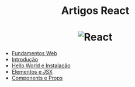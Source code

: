 <h1 align="center">Artigos React</h1>

<h1 align="center">
    <img alt="React" title="react" src="https://raw.githubusercontent.com/the-akira/artigosReact/master/Imagens/logo.png"> </br>
</h1>

- [Fundamentos Web](https://github.com/the-akira/Fundamentos-React/blob/master/01_Fundamentos%20Web/O%20Protocolo%20HTTP.md)
- [Introdução](https://github.com/the-akira/Fundamentos-React/blob/master/02_Introdu%C3%A7%C3%A3o/React.md)
- [Hello World e Instalação](https://github.com/the-akira/Fundamentos-React/blob/master/03_Hello%20World%20e%20Instala%C3%A7%C3%A3o/Instala%C3%A7%C3%A3o.md)
- [Elementos e JSX](https://github.com/the-akira/Fundamentos-React/blob/master/04_Elementos%20e%20JSX/Elementos%20e%20JSX.md)
- [Components e Props](https://github.com/the-akira/Fundamentos-React/blob/master/05_Components%20e%20Props/Components%20e%20Props.md)
